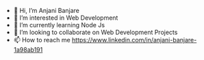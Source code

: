 - 👋 Hi, I’m Anjani Banjare
- 👀 I’m interested in Web Development
- 🌱 I’m currently learning Node Js
- 💞️ I’m looking to collaborate on Web Development Projects
- 📫 How to reach me https://www.linkedin.com/in/anjani-banjare-1a98ab191

<!---
Anjani21/Anjani21 is a ✨ special ✨ repository because its `README.md` (this file) appears on your GitHub profile.
You can click the Preview link to take a look at your changes.
--->
